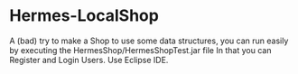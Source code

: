 # Hermes-LocalShop
A (bad) try to make a Shop to use some data structures, you can run easily by executing the HermesShop/HermesShopTest.jar file
In that you can Register and Login Users. Use Eclipse IDE.

